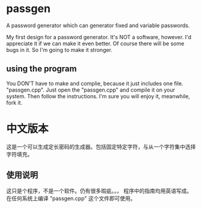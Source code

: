 # passgen
A password generator which can generator fixed and variable passwords.

My first design for a password generator. It's NOT a software, however. I'd appreciate it if we can make it even better.
Of course there will be some bugs in it. So I'm going to make it stronger.

## using the program
You DON'T have to make and complie, because it just includes one file. "passgen.cpp".
Just open the "passgen.cpp" and compile it on your system.
Then follow the instructions. I'm sure you will enjoy it, meanwhile, fork it.

# 中文版本
这是一个可以生成定长密码的生成器。包括固定特定字符，与从一个字符集中选择字符填充。

## 使用说明
这只是个程序，不是一个软件。仍有很多瑕疵。。。
程序中的指南均用英语写成。
在任何系统上编译 "passgen.cpp" 这个文件即可使用。
